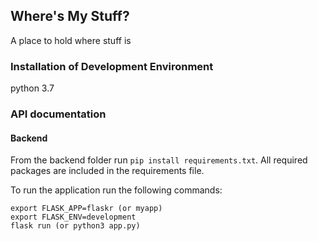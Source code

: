 ## Where's My Stuff?
A place to hold where stuff is

### Installation of Development Environment
python 3.7


### API documentation

#### Backend

From the backend folder run `pip install requirements.txt`. All required packages are included in the requirements file. 

To run the application run the following commands: 
```
export FLASK_APP=flaskr (or myapp)
export FLASK_ENV=development
flask run (or python3 app.py)
```